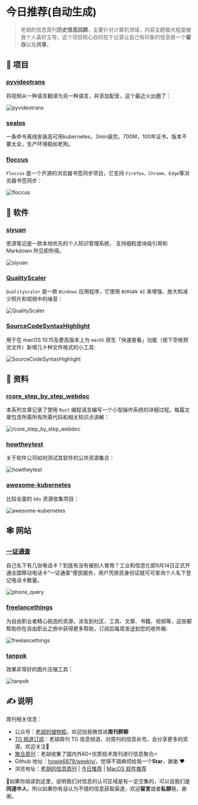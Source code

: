 # 今日推荐(自动生成)

> 老胡的信息周刊**历史信息回顾**，主要针对计算机领域，内容主题极大程度被我个人喜好主导。这个项目核心目的在于记录让自己有印象的信息做一个**留存**以及**共享**。


## 🎯 项目 

### [pyvideotrans](https://github.com/jianchang512/pyvideotrans)

将视频从一种语言翻译为另一种语言，并添加配音，这个最近火出圈了：

![pyvideotrans](https://images-1252557999.file.myqcloud.com/uPic/pyvideotrans.jpg) 

### [sealos](https://github.com/fanux/sealos)

一条命令离线安装高可用kubernetes，3min装完，700M，100年证书，版本不要太全，生产环境稳如老狗。 

### [floccus](https://github.com/floccusaddon/floccus)

`Floccus` 是一个开源的浏览器书签同步项目，它支持 `Firefox、Chrome、Edge`等浏览器书签同步：

![floccus](https://images-1252557999.file.myqcloud.com/uPic/floccus.jpg) 

## 🤖 软件 

### [siyuan](https://github.com/siyuan-note/siyuan)

思源笔记是一款本地优先的个人知识管理系统， 支持细粒度块级引用和 Markdown 所见即所得。

![siyuan](https://images-1252557999.file.myqcloud.com/uPic/tcg6u0.jpg) 

### [QualityScaler](https://github.com/Djdefrag/QualityScaler)

`Qualityscaler` 是一款 `Windows` 应用程序，它使用 `BSRGAN AI` 来增强、放大和减少照片和视频中的噪音：

![QualityScaler](https://images-1252557999.file.myqcloud.com/uPic/QualityScaler.png) 

### [SourceCodeSyntaxHighlight](https://github.com/sbarex/SourceCodeSyntaxHighlight)

用于在 macOS 10.15及更高版本上为 `macOS` 原生「快速查看」功能（按下空格预览文件）新增几十种文件格式的小工具:

![SourceCodeSyntaxHighlight](https://images-1252557999.file.myqcloud.com/uPic/SourceCodeSyntaxHighlight.jpg) 

## 👀 资料 

### [rcore_step_by_step_webdoc](https://learningos.github.io/rcore_step_by_step_webdoc)

本系列文章记录了使用 `Rust` 编程语言编写一个小型操作系统的详细过程。每篇文章包含所需所有所需代码和相关知识点讲解：

![rcore_step_by_step_webdoc](https://images-1252557999.file.myqcloud.com/uPic/rcore_step_by_step_webdoc.jpg) 

### [howtheytest](https://github.com/abhivaikar/howtheytest)

关于软件公司如何测试其软件的公共资源集合：

![howtheytest](https://images-1252557999.file.myqcloud.com/uPic/howtheytest.jpg) 

### [awesome-kubernetes](https://github.com/ramitsurana/awesome-kubernetes)

比较全面的 `k8s` 资源收集项目：

![awesome-kubernetes](https://images-1252557999.file.myqcloud.com/uPic/awesome-kubernetes.jpg) 

## 🕸 网站 

### [一证通查](https://getsimnum.caict.ac.cn/#/)

自己名下有几张电话卡？到底有没有被别人冒用？工业和信息化部9月14日正式开通全国移动电话卡“一证通查”便民服务，用户凭居民身份证就可可查询个人名下登记电话卡数量。

![phone_query](https://images-1252557999.file.myqcloud.com/uPic/phone_query.png) 

### [freelancethings](https://www.freelancethings.co/)

为自由职业者精心挑选的资源，涉及到社区、工具、文章、书籍、视频等，这些都帮助你在自由职业之旅中获得更多帮助，订阅后每周发送到您的收件箱:

![freelancethings](https://images-1252557999.file.myqcloud.com/uPic/freelancethings.jpg) 

### [tanpok](https://tool.tanpok.com/#/)

效果非常好的图片压缩工具：

![tanpok](https://images-1252557999.file.myqcloud.com/uPic/8fZN8v.png) 

## ✍️ 说明

周刊相关信息：

- 公众号：[老胡的储物柜](https://images-1252557999.file.myqcloud.com/uPic/ETIbMe.jpg)，欢迎加我微信进**周刊群聊**
- [TG 频道订阅](https://t.me/howie_weekly)：老胡周刊 TG 信息频道，对周刊的信息补充，会分享更多的资源，欢迎关注👏
- [聚合周刊](https://www.fre321.com/weekly)：老胡收集了国内外60+优质技术周刊进行信息聚合🔥
- Github 地址：[howie6879/weekly/](https://github.com/howie6879/weekly/)，觉得不错麻烦给我一个**Star**，谢谢 ❤️
- 浏览地址：[老胡的信息周刊](https://weekly.howie6879.com) | [今日推荐](https://weekly.howie6879.com/recommend/index.html) | [MacOS 软件推荐](https://weekly.howie6879.com/soft/mac.html)

🙌如果你阅读到这里，说明我们对信息的认可区域是有一定交集的，可以说我们是**同道中人**，所以如果你有自认为不错的信息获取渠道，欢迎**留言**或者**私聊**我，谢谢。